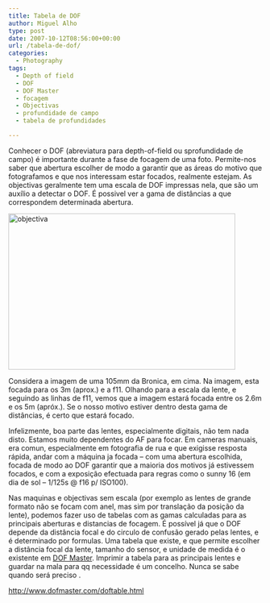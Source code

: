 ```yaml
---
title: Tabela de DOF
author: Miguel Alho
type: post
date: 2007-10-12T08:56:00+00:00
url: /tabela-de-dof/
categories:
  - Photography
tags:
  - Depth of field
  - DOF
  - DOF Master
  - focagem
  - Objectivas
  - profundidade de campo
  - tabela de profundidades

---
```

Conhecer o DOF (abreviatura para depth-of-field ou sprofundidade de campo) é importante durante a fase de focagem de uma foto. Permite-nos saber que abertura escolher de modo a garantir que as áreas do motivo que fotografamos e que nos interessam estar focados, realmente estejam. As objectivas geralmente tem uma escala de DOF impressas nela, que são um auxílio a detectar o DOF. É possivel ver a gama de distâncias a que correspondem determinada abertura.

[<img src="http://farm3.static.flickr.com/2033/1549958007_32b099c888.jpg" width="450" height="310" alt="objectiva" />][1]

Considera a imagem de uma 105mm da Bronica, em cima. Na imagem, esta focada para os 3m (aprox.) e a f11. Olhando para a escala da lente, e seguindo as linhas de f11, vemos que a imagem estará focada entre os 2.6m e os 5m (apróx.). Se o nosso motivo estiver dentro desta gama de distâncias, é certo que estará focado.

Infelizmente, boa parte das lentes, especialmente digitais, não tem nada disto. Estamos muito dependentes do AF para focar. Em cameras manuais, era comun, especialmente em fotografia de rua e que exigisse resposta rápida, andar com a máquina ja focada &#8211; com uma abertura escolhida, focada de modo ao DOF garantir que a maioria dos motivos já estivessem focados, e com a exposição efectuada para regras como o sunny 16 (em dia de sol &#8211; 1/125s @ f16 p/ ISO100).

Nas maquinas e objectivas sem escala (por exemplo as lentes de grande formato não se focam com anel, mas sim por translação da posição da lente), podemos fazer uso de tabelas com as gamas calculadas para as principais aberturas e distancias de focagem. É possível já que o DOF depende da distância focal e do circulo de confusão gerado pelas lentes, e é determinado por formulas. Uma tabela que existe, e que permite escolher a distância focal da lente, tamanho do sensor, e unidade de medida é o existente em <a href="http://www.dofmaster.com/doftable.html" target="_blank">DOF Master</a>. Imprimir a tabela para as principais lentes e guardar na mala para qq necessidade é um concelho. Nunca se sabe quando será preciso .

<a href="http://www.dofmaster.com/doftable.html" target="_blank">http://www.dofmaster.com/doftable.html</a>

 [1]: http://www.flickr.com/photos/mytymyky/1549958007/ "Photo Sharing"